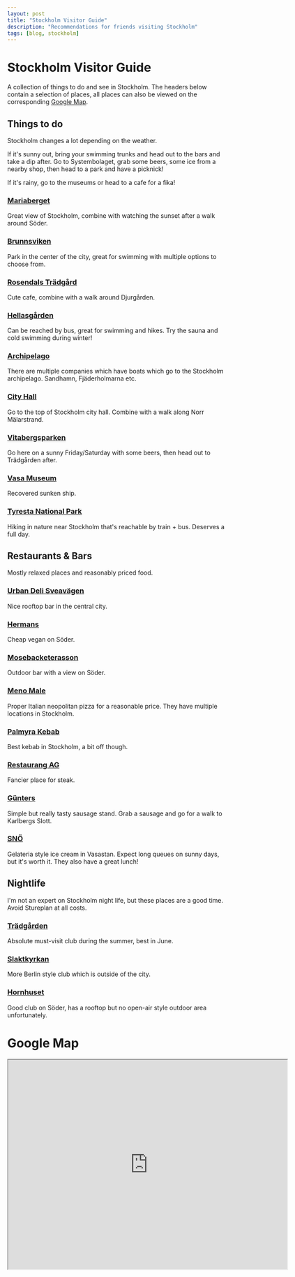 ```yaml
---
layout: post
title: "Stockholm Visitor Guide"
description: "Recommendations for friends visiting Stockholm"
tags: [blog, stockholm]
---
```


# Stockholm Visitor Guide

A collection of things to do and see in Stockholm. The headers below contain a selection of places, all places can also be viewed on the corresponding [Google Map](#google-map).

## Things to do
Stockholm changes a lot depending on the weather.

If it's sunny out, bring your swimming trunks and head out to the bars and take a dip after. Go to Systembolaget, grab some beers, some ice from a nearby shop, then head to a park and have a picknick!

If it's rainy, go to the museums or head to a cafe for a fika!

### [Mariaberget](https://goo.gl/maps/p7YNJJ5dGiNxncsu5?coh=178571&entry=tt)
Great view of Stockholm, combine with watching the sunset after a walk around Söder.

### [Brunnsviken](https://goo.gl/maps/BXkEfcW2sStBGB8v8?coh=178571&entry=tt)
Park in the center of the city, great for swimming with multiple options to choose from.

### [Rosendals Trädgård](https://goo.gl/maps/Z45qwXYNuRftbsGN9?coh=178571&entry=tt)
Cute cafe, combine with a walk around Djurgården. 

### [Hellasgården](https://goo.gl/maps/TfUA915aKGakdoGh7?coh=178571&entry=tt)
Can be reached by bus, great for swimming and hikes. Try the sauna and cold swimming during winter! 

### [Archipelago](https://goo.gl/maps/AWAsbcgW2r1NwzPp6?coh=178571&entry=tt)
There are multiple companies which have boats which go to the Stockholm archipelago. Sandhamn, Fjäderholmarna etc.

### [City Hall](https://goo.gl/maps/xdZjo6FSByjda6jD8?coh=178571&entry=tt)
Go to the top of Stockholm city hall. Combine with a walk along Norr Mälarstrand.

### [Vitabergsparken](https://goo.gl/maps/eW9XhZbAHL6WWTTp9?coh=178571&entry=tt)
Go here on a sunny Friday/Saturday with some beers, then head out to Trädgården after.

### [Vasa Museum](https://goo.gl/maps/eVERWAGYqR6Qber67?coh=178571&entry=tt)
Recovered sunken ship.

### [Tyresta National Park](https://goo.gl/maps/r2c2yJ7hDfM65P7p6?coh=178571&entry=tt)
Hiking in nature near Stockholm that's reachable by train + bus. Deserves a full day.

## Restaurants & Bars
Mostly relaxed places and reasonably priced food. 

### [Urban Deli Sveavägen](https://goo.gl/maps/heuEzTnzjvAdAGTK7?coh=178571&entry=tt)
Nice rooftop bar in the central city.

### [Hermans](https://goo.gl/maps/5Q6G1svG3VrkpEhh9?coh=178571&entry=tt)
Cheap vegan on Söder.

### [Mosebacketerasson](https://goo.gl/maps/jTWfmkM5kpqGPUtH8?coh=178571&entry=tt)
Outdoor bar with a view on Söder.

### [Meno Male](https://goo.gl/maps/ANg1K66yP4NsXRF5A?coh=178571&entry=tt)
Proper Italian neopolitan pizza for a reasonable price. They have multiple locations in Stockholm. 

### [Palmyra Kebab](https://goo.gl/maps/raXryr1Jb4wCAt1a9?coh=178571&entry=tt)
Best kebab in Stockholm, a bit off though.

### [Restaurang AG](https://goo.gl/maps/kwzoPAtxmVg8pFPJ8?coh=178571&entry=tt)
Fancier place for steak.

### [Günters](https://goo.gl/maps/jSBbjXNkVFSPuY2k8?coh=178571&entry=tt)
Simple but really tasty sausage stand. Grab a sausage and go for a walk to Karlbergs Slott.

### [SNÖ](https://goo.gl/maps/7PGBicXiBndJ7JXm8?coh=178571&entry=tt)
Gelateria style ice cream in Vasastan. Expect long queues on sunny days, but it's worth it. They also have a great lunch!

## Nightlife
I'm not an expert on Stockholm night life, but these places are a good time. Avoid Stureplan at all costs.

### [Trädgården](https://goo.gl/maps/Du3ck7L5uRrjcfzHA?coh=178571&entry=tt)
Absolute must-visit club during the summer, best in June. 

### [Slaktkyrkan](https://goo.gl/maps/RJ4QRigUYSk56eD96?coh=178571&entry=tt)
More Berlin style club which is outside of the city.

### [Hornhuset](https://goo.gl/maps/zpUCMc9jMFNTnib58?coh=178571&entry=tt)
Good club on Söder, has a rooftop but no open-air style outdoor area unfortunately. 

# Google Map

<iframe src="https://www.google.com/maps/d/embed?mid=1AkyUPRTU8j1_XohhtzRe6DaRcZx3560&ehbc=2E312F" width="640" height="480"></iframe>
